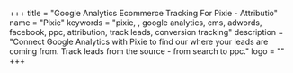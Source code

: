 +++
title = "Google Analytics Ecommerce Tracking For Pixie - Attributio"
name = "Pixie"
keywords = "pixie, , google analytics, cms, adwords, facebook, ppc, attribution, track leads, conversion tracking"
description = "Connect Google Analytics with Pixie to find our where your leads are coming from. Track leads from the source - from search to ppc."
logo = ""
+++
